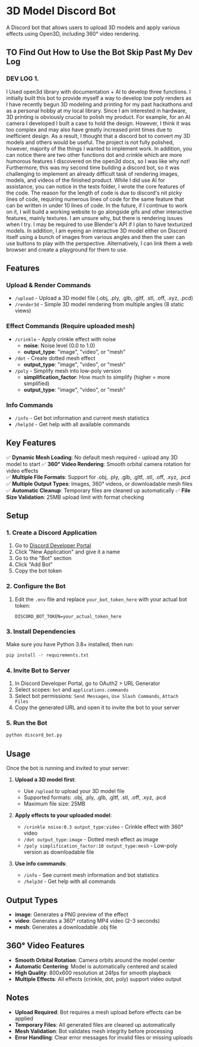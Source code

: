 # 3D Model Discord Bot

A Discord bot that allows users to upload 3D models and apply various effects using Open3D, including 360° video rendering.

## TO Find Out How to Use the Bot Skip Past My Dev Log

### DEV LOG 1.
I Used open3d library with documentation + AI to develop three functions. I initially built this bot to provide myself a way to develop low poly renders as I have recently begun 3D modeling and printing for my past hackathons and as a personal hobby at my local library. Since I am interested in hardware, 3D printing is obviously crucial to polish my product. For example, for an AI camera I developed I built a case to hold the design. However, I think it was too complex and may also have greatly increased print times due to inefficient design. As a result, I thought that a discord bot to convert my 3D models and others would be useful. The project is not fully polished, however, majority of the things I wanted to implement work. In addition, you can notice there are two other functions dot and crinkle which are more humorous features I discovered on the open3d docs, so I was like why not! Furthermore, this was my second time building a discord bot, so it was challenging to implement an already difficult task of rendering images, models, and videos of the finished product. While I did use AI for assistance, you can notice in the tests folder, I wrote the core features of the code. The reason for the length of code is due to discord's nit picky lines of code, requiring numerous lines of code for the same feature that can be written in under 10 lines of code. In the future, if I continue to work on it, I will build a working website to go alongside gifs and other interactive features, mainly textures. I am unsure why, but there is rendering issues when I try. I may be required to use Blender's API if I plan to have texturized models. In addition, I am eyeing an interactive 3D model either on Discord itself using a bunch of images from various angles and then the user can use buttons to play with the perspective. Alternatively, I can link them a web browser and create a playground for them to use.

## Features

### Upload & Render Commands
- `/upload` - Upload a 3D model file (.obj, .ply, .glb, .gltf, .stl, .off, .xyz, .pcd)
- `/render3d` - Simple 3D model rendering from multiple angles (8 static views)

### Effect Commands (Require uploaded mesh)
- `/crinkle` - Apply crinkle effect with noise
  - **noise**: Noise level (0.0 to 1.0) 
  - **output_type**: "image", "video", or "mesh"
- `/dot` - Create dotted mesh effect
  - **output_type**: "image", "video", or "mesh"  
- `/poly` - Simplify mesh into low-poly version
  - **simplification_factor**: How much to simplify (higher = more simplified)
  - **output_type**: "image", "video", or "mesh"

### Info Commands
- `/info` - Get bot information and current mesh statistics
- `/help3d` - Get help with all available commands

## Key Features

✅ **Dynamic Mesh Loading**: No default mesh required - upload any 3D model to start
✅ **360° Video Rendering**: Smooth orbital camera rotation for video effects  
✅ **Multiple File Formats**: Support for .obj, .ply, .glb, .gltf, .stl, .off, .xyz, .pcd
✅ **Multiple Output Types**: Images, 360° videos, or downloadable mesh files
✅ **Automatic Cleanup**: Temporary files are cleaned up automatically
✅ **File Size Validation**: 25MB upload limit with format checking

## Setup

### 1. Create a Discord Application

1. Go to [Discord Developer Portal](https://discord.com/developers/applications)
2. Click "New Application" and give it a name
3. Go to the "Bot" section
4. Click "Add Bot"
5. Copy the bot token

### 2. Configure the Bot

1. Edit the `.env` file and replace `your_bot_token_here` with your actual bot token:
   ```
   DISCORD_BOT_TOKEN=your_actual_token_here
   ```

### 3. Install Dependencies

Make sure you have Python 3.8+ installed, then run:
```bash
pip install -r requirements.txt
```

### 4. Invite Bot to Server

1. In Discord Developer Portal, go to OAuth2 > URL Generator
2. Select scopes: `bot` and `applications.commands`
3. Select bot permissions: `Send Messages`, `Use Slash Commands`, `Attach Files`
4. Copy the generated URL and open it to invite the bot to your server

### 5. Run the Bot

```bash
python discord_bot.py
```

## Usage

Once the bot is running and invited to your server:

1. **Upload a 3D model first**:
   - Use `/upload` to upload your 3D model file
   - Supported formats: .obj, .ply, .glb, .gltf, .stl, .off, .xyz, .pcd
   - Maximum file size: 25MB

2. **Apply effects to your uploaded model**:
   - `/crinkle noise:0.3 output_type:video` - Crinkle effect with 360° video
   - `/dot output_type:image` - Dotted mesh effect as image
   - `/poly simplification_factor:10 output_type:mesh` - Low-poly version as downloadable file

3. **Use info commands**:
   - `/info` - See current mesh information and bot statistics
   - `/help3d` - Get help with all commands

## Output Types

- **image**: Generates a PNG preview of the effect
- **video**: Generates a 360° rotating MP4 video (2-3 seconds)
- **mesh**: Generates a downloadable .obj file

## 360° Video Features

- **Smooth Orbital Rotation**: Camera orbits around the model center
- **Automatic Centering**: Model is automatically centered and scaled
- **High Quality**: 800x600 resolution at 24fps for smooth playback
- **Multiple Effects**: All effects (crinkle, dot, poly) support video output

## Notes

- **Upload Required**: Bot requires a mesh upload before effects can be applied
- **Temporary Files**: All generated files are cleaned up automatically  
- **Mesh Validation**: Bot validates mesh integrity before processing
- **Error Handling**: Clear error messages for invalid files or missing uploads
